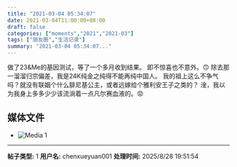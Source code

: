 ```yaml
---
title: "2021-03-04 05:34:07"
date: 2021-03-04T11:00:00+08:00
draft: false
categories: ["moments","2021","2021-03"]
tags: ["朋友圈","生活记录"]
summary: "2021-03-04 05:34:07..."
---
```


做了23&Me的基因测试，等了一个多月收到结果。
即不惊喜也不意外。🙃 
除去那一溜溜归宗偏差，我是24K纯金之纯得不能再纯中国人。
我的祖上这么不争气吗？就没有联姻个什么腓尼基公主，或者远嫁给个雅利安王子之类的？
淦，我以为我身上多多少少该流淌着一点凡尔赛血液的。😡

## 媒体文件

- ![Media 1](/Moments/photos/2021-03-04/202103040534070.jpg)

---

**帖子类型:** 1
**用户名:** chenxueyuan001
**处理时间:** 2025/8/28 19:51:54